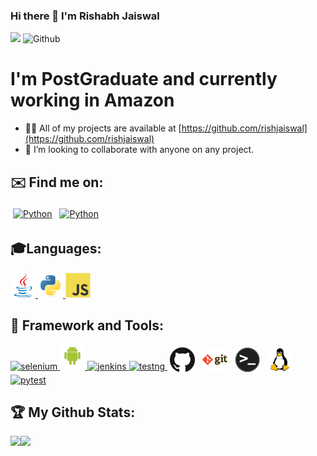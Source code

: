 ### Hi there 👋 I'm Rishabh Jaiswal
![](https://visitor-badge.laobi.icu/badge?page_id=rishjaiswal.rishjaiswal) ![Github](https://img.shields.io/github/followers/rishjaiswal?label=Followers&logo=Github)


<h1 align="left"> I'm PostGraduate and currently working in Amazon </h1>  
  
- 👨‍💻 All of my projects are available at [https://github.com/rishjaiswal](https://github.com/rishjaiswal)  
- 👯 I’m looking to collaborate with anyone on any project.

## ✉️ Find me on:

<p align="left">
 <a href="https://www.linkedin.com/in/rshbhjaiswal/" target="_blank" rel="noopener noreferrer"> <img src="https://cdn.jsdelivr.net/npm/simple-icons@v3/icons/linkedin.svg" alt="Python" height="40" style="vertical-align:top; margin:4px"></a>
 <a href="https://www.youtube.com/user/rshbhricha" target="blank"><img src="https://raw.githubusercontent.com/rahuldkjain/github-profile-readme-generator/master/src/images/icons/Social/youtube.svg"
alt="Python" height="40" style="vertical-align:top; margin:4px"></a>
</p>

## 🎓Languages:
<p align="left"> <a href="https://www.java.com" target="_blank"> <img src="https://raw.githubusercontent.com/devicons/devicon/master/icons/java/java-original.svg" alt="java" width="40" height="40"/> </a> <a href="https://www.python.com" target="_blank"> <img src="https://raw.githubusercontent.com/devicons/devicon/master/icons/python/python-original.svg" alt="java" width="40" height="40"/> </a> </a> <a href="https://developer.mozilla.org/en-US/docs/Web/JavaScript" target="_blank"> <img src="https://raw.githubusercontent.com/devicons/devicon/master/icons/javascript/javascript-original.svg" alt="javascript" width="40" height="40"/> </a></p>

## 🧰 Framework and Tools:
<p align="left">
<a href="https://www.selenium.dev" target="_blank"> <img src="https://raw.githubusercontent.com/detain/svg-logos/780f25886640cef088af994181646db2f6b1a3f8/svg/selenium-logo.svg" alt="selenium" width="40" height="40"/> </a><a href="https://developer.android.com" target="_blank"> <img src="https://raw.githubusercontent.com/devicons/devicon/master/icons/android/android-original-wordmark.svg" alt="android" width="40" height="40"/> </a> <a href="https://www.jenkins.io" target="_blank"> <img src="https://www.vectorlogo.zone/logos/jenkins/jenkins-icon.svg" alt="jenkins" width="40" height="40"/> </a> <a href="https://testng.org/" target="_blank"> <img src="https://digital.ai/sites/default/files/pictures/styles/maxwidth_300/public/pt_logos/testng.png?itok=77VmG33V" alt="testng" width="40" height="40"/> </a> <img src="https://raw.githubusercontent.com/github/explore/78df643247d429f6cc873026c0622819ad797942/topics/github/github.png" alt="Github" height="40" style="vertical-align:top; margin:4px">
<img src="https://raw.githubusercontent.com/github/explore/80688e429a7d4ef2fca1e82350fe8e3517d3494d/topics/git/git.png" alt="Git" height="40" style="vertical-align:top; margin:4px">
<img src="https://raw.githubusercontent.com/github/explore/80688e429a7d4ef2fca1e82350fe8e3517d3494d/topics/terminal/terminal.png" alt="Terminal" height="40" style="vertical-align:top; margin:4px">
<img src="https://raw.githubusercontent.com/github/explore/80688e429a7d4ef2fca1e82350fe8e3517d3494d/topics/linux/linux.png" alt="Linux" height="40" style="vertical-align:top; margin:4px" alt="Windows" height="40" style="vertical-align:top; margin:4px"> <a href="https://docs.pytest.org/" target="_blank"> <img src="https://docs.pytest.org/en/6.2.x/_static/pytest1.png" alt="pytest" width="40" height="40"/> </a> </p>

## 🏆 My Github Stats:

<div>
<a href="https://readme-stats-cfgj2cxdy.vercel.app/api?username=rishjaiswal&count_private=true&show_icons=true&theme=tokyonight">
  <img  align="left" src="https://readme-stats-cfgj2cxdy.vercel.app/api?username=rishjaiswal&count_private=true&show_icons=true&theme=tokyonight" />
</a>
<a href="https://readme-stats-cfgj2cxdy.vercel.app/api/top-langs/?username=rishjaiswal&hide=php&theme=tokyonight">
  <img align="left" src="https://readme-stats-cfgj2cxdy.vercel.app/api/top-langs/?username=rishjaiswal&hide=php&theme=tokyonight" />
</a>
</div>
